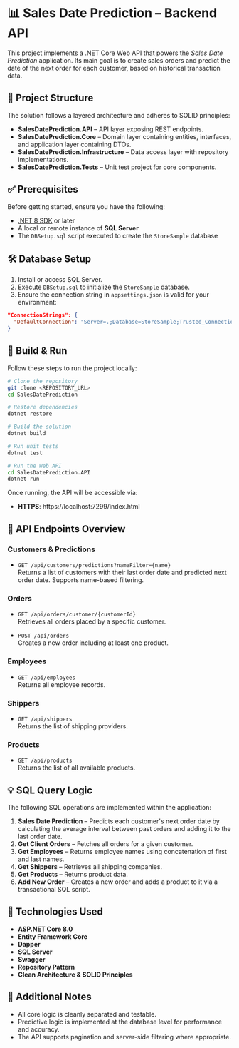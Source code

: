 
# 📊 Sales Date Prediction – Backend API

This project implements a .NET Core Web API that powers the *Sales Date Prediction* application. Its main goal is to create sales orders and predict the date of the next order for each customer, based on historical transaction data.

## 🧱 Project Structure

The solution follows a layered architecture and adheres to SOLID principles:

- **SalesDatePrediction.API** – API layer exposing REST endpoints.
- **SalesDatePrediction.Core** – Domain layer containing entities, interfaces, and application layer containing DTOs.
- **SalesDatePrediction.Infrastructure** – Data access layer with repository implementations.
- **SalesDatePrediction.Tests** – Unit test project for core components.

## ✅ Prerequisites

Before getting started, ensure you have the following:

- [.NET 8 SDK](https://dotnet.microsoft.com/en-us/download/dotnet/8.0) or later
- A local or remote instance of **SQL Server**
- The `DBSetup.sql` script executed to create the `StoreSample` database

## 🛠️ Database Setup

1. Install or access SQL Server.
2. Execute `DBSetup.sql` to initialize the `StoreSample` database.
3. Ensure the connection string in `appsettings.json` is valid for your environment:

```json
"ConnectionStrings": {
  "DefaultConnection": "Server=.;Database=StoreSample;Trusted_Connection=True;MultipleActiveResultSets=true"
}
```

## 🚀 Build & Run

Follow these steps to run the project locally:

```bash
# Clone the repository
git clone <REPOSITORY_URL>
cd SalesDatePrediction

# Restore dependencies
dotnet restore

# Build the solution
dotnet build

# Run unit tests
dotnet test

# Run the Web API
cd SalesDatePrediction.API
dotnet run
```

Once running, the API will be accessible via:
- **HTTPS**: https://localhost:7299/index.html 

## 📡 API Endpoints Overview

### Customers & Predictions

- `GET /api/customers/predictions?nameFilter={name}`  
  Returns a list of customers with their last order date and predicted next order date. Supports name-based filtering.

### Orders

- `GET /api/orders/customer/{customerId}`  
  Retrieves all orders placed by a specific customer.

- `POST /api/orders`  
  Creates a new order including at least one product.

### Employees

- `GET /api/employees`  
  Returns all employee records.

### Shippers

- `GET /api/shippers`  
  Returns the list of shipping providers.

### Products

- `GET /api/products`  
  Returns the list of all available products.

## 💡 SQL Query Logic

The following SQL operations are implemented within the application:

1. **Sales Date Prediction** – Predicts each customer's next order date by calculating the average interval between past orders and adding it to the last order date.
2. **Get Client Orders** – Fetches all orders for a given customer.
3. **Get Employees** – Returns employee names using concatenation of first and last names.
4. **Get Shippers** – Retrieves all shipping companies.
5. **Get Products** – Returns product data.
6. **Add New Order** – Creates a new order and adds a product to it via a transactional SQL script.

## 🔧 Technologies Used

- **ASP.NET Core 8.0**
- **Entity Framework Core**
- **Dapper** 
- **SQL Server**
- **Swagger** 
- **Repository Pattern**
- **Clean Architecture & SOLID Principles**

## 📘 Additional Notes

- All core logic is cleanly separated and testable.
- Predictive logic is implemented at the database level for performance and accuracy.
- The API supports pagination and server-side filtering where appropriate.
